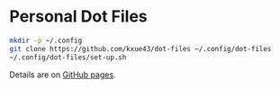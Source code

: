 # Personal Dot Files

```bash
mkdir -p ~/.config
git clone https://github.com/kxue43/dot-files ~/.config/dot-files
~/.config/dot-files/set-up.sh
```

Details are on [GitHub pages](https://kxue43.github.io/dot-files/).
